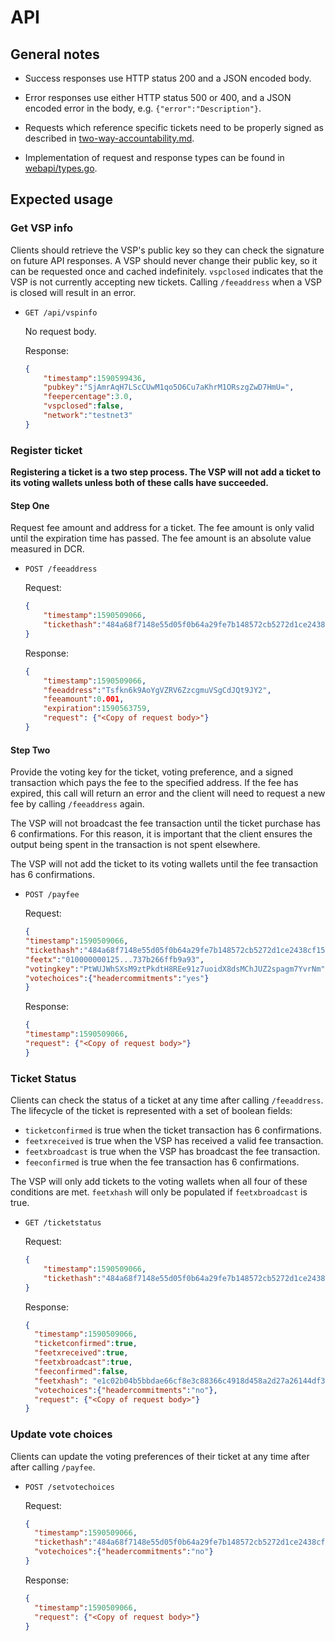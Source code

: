 # API

## General notes

- Success responses use HTTP status 200 and a JSON encoded body.

- Error responses use either HTTP status 500 or 400, and a JSON encoded error
  in the body, e.g. `{"error":"Description"}`.

- Requests which reference specific tickets need to be properly signed as
  described in [two-way-accountability.md](./two-way-accountability.md).

- Implementation of request and response types can be found in
  [webapi/types.go](../webapi/types.go).

## Expected usage

### Get VSP info

Clients should retrieve the VSP's public key so they can check the signature on
future API responses. A VSP should never change their public key, so it can be
requested once and cached indefinitely. `vspclosed` indicates that the VSP is
not currently accepting new tickets. Calling `/feeaddress` when a VSP is closed
will result in an error.

- `GET /api/vspinfo`

    No request body.

    Response:
  
    ```json
    {
        "timestamp":1590599436,
        "pubkey":"SjAmrAqH7LScCUwM1qo5O6Cu7aKhrM1ORszgZwD7HmU=",
        "feepercentage":3.0,
        "vspclosed":false,
        "network":"testnet3"
    }
    ```

### Register ticket

**Registering a ticket is a two step process. The VSP will not add a ticket to
its voting wallets unless both of these calls have succeeded.**

#### Step One

Request fee amount and address for a ticket. The fee amount is only valid until
the expiration time has passed. The fee amount is an absolute value measured in
DCR.

- `POST /feeaddress`

    Request:

    ```json
    {
        "timestamp":1590509066,
        "tickethash":"484a68f7148e55d05f0b64a29fe7b148572cb5272d1ce2438cf15466d347f4f4"
    }

    ```

    Response:

    ```json
    {
        "timestamp":1590509066,
        "feeaddress":"Tsfkn6k9AoYgVZRV6ZzcgmuVSgCdJQt9JY2",
        "feeamount":0.001,
        "expiration":1590563759,
        "request": {"<Copy of request body>"}
    }
    ```

#### Step Two

Provide the voting key for the ticket, voting preference, and a signed
transaction which pays the fee to the specified address. If the fee has expired,
this call will return an error and the client will need to request a new fee by
calling `/feeaddress` again.

The VSP will not broadcast the fee transaction until the ticket purchase has 6
confirmations. For this reason, it is important that the client ensures the
output being spent in the transaction is not spent elsewhere.

The VSP will not add the ticket to its voting wallets until the fee transaction
has 6 confirmations.

- `POST /payfee`

    Request:

    ```json
    {
    "timestamp":1590509066,
    "tickethash":"484a68f7148e55d05f0b64a29fe7b148572cb5272d1ce2438cf15466d347f4f4",
    "feetx":"010000000125...737b266ffb9a93",
    "votingkey":"PtWUJWhSXsM9ztPkdtH8REe91z7uoidX8dsMChJUZ2spagm7YvrNm",
    "votechoices":{"headercommitments":"yes"}
    }
    ```

    Response:

    ```json
    {
    "timestamp":1590509066,
    "request": {"<Copy of request body>"}
    }
    ```

### Ticket Status

Clients can check the status of a ticket at any time after calling
`/feeaddress`. The lifecycle of the ticket is represented with a set of boolean
fields:

- `ticketconfirmed` is true when the ticket transaction has 6 confirmations.
- `feetxreceived` is true when the VSP has received a valid fee transaction.
- `feetxbroadcast` is true when the VSP has broadcast the fee transaction.
- `feeconfirmed` is true when the fee transaction has 6 confirmations.

The VSP will only add tickets to the voting wallets when all four of these
conditions are met. `feetxhash` will only be populated if `feetxbroadcast` is
true.

- `GET /ticketstatus`

    Request:

    ```json
    {
        "timestamp":1590509066,
        "tickethash":"484a68f7148e55d05f0b64a29fe7b148572cb5272d1ce2438cf15466d347f4f4"
    }
    ```

    Response:

    ```json
    {
      "timestamp":1590509066,
      "ticketconfirmed":true,
      "feetxreceived":true,
      "feetxbroadcast":true,
      "feeconfirmed":false,
      "feetxhash": "e1c02b04b5bbdae66cf8e3c88366c4918d458a2d27a26144df37f54a2bc956ac",
      "votechoices":{"headercommitments":"no"},
      "request": {"<Copy of request body>"}
    }
    ```

### Update vote choices

Clients can update the voting preferences of their ticket at any time after
after calling `/payfee`.

- `POST /setvotechoices`

    Request:

    ```json
    {
      "timestamp":1590509066,
      "tickethash":"484a68f7148e55d05f0b64a29fe7b148572cb5272d1ce2438cf15466d347f4f4",
      "votechoices":{"headercommitments":"no"}
    }
    ```

    Response:

    ```json
    {
      "timestamp":1590509066,
      "request": {"<Copy of request body>"}
    }
    ```
